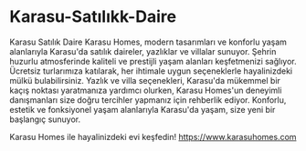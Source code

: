 # Karasu-Satılıkk-Daire
Karasu Satılık Daire
Karasu Homes, modern tasarımları ve konforlu yaşam alanlarıyla Karasu'da satılık daireler, yazlıklar ve villalar sunuyor. Şehrin huzurlu atmosferinde kaliteli ve prestijli yaşam alanları keşfetmenizi sağlıyor. Ücretsiz turlarımıza katılarak, her ihtimale uygun seçeneklerle hayalinizdeki mülkü bulabilirsiniz. Yazlık ve villa seçenekleri, Karasu'da mükemmel bir kaçış noktası yaratmanıza yardımcı olurken, Karasu Homes'un deneyimli danışmanları size doğru tercihler yapmanız için rehberlik ediyor. Konforlu, estetik ve fonksiyonel yaşam alanlarıyla Karasu'da yaşam, size yeni bir başlangıç sunuyor.

Karasu Homes ile hayalinizdeki evi keşfedin!
https://www.karasuhomes.com
